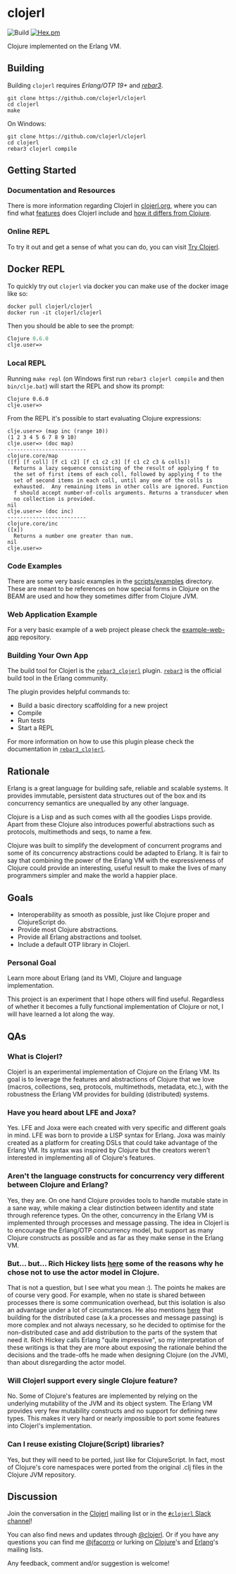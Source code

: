 # clojerl

![Build](https://github.com/clojerl/clojerl/workflows/Build/badge.svg)
[![Hex.pm](https://img.shields.io/hexpm/v/clojerl.svg)](https://hex.pm/packages/clojerl)

Clojure implemented on the Erlang VM.

## Building

Building `clojerl` requires *Erlang/OTP 19+* and [*rebar3*][rebar3].

    git clone https://github.com/clojerl/clojerl
    cd clojerl
    make

On Windows:

    git clone https://github.com/clojerl/clojerl
    cd clojerl
    rebar3 clojerl compile

## Getting Started

### Documentation and Resources

There is more information regarding Clojerl in [clojerl.org][clojerl], where you
can find what [features][features] does Clojerl include and [how it differs from
Clojure][diff-with-clojure].

### Online REPL

To try it out and get a sense of what you can do, you can visit
[Try Clojerl][try-clojerl].

## Docker REPL

To quickly try out `clojerl` via docker you can make use of the docker
image like so:

```
docker pull clojerl/clojerl
docker run -it clojerl/clojerl
```

Then you should be able to see the prompt:

```clojure
Clojure 0.6.0
clje.user=>
```


### Local REPL

Running `make repl` (on Windows first run `rebar3 clojerl compile` and
then `bin/clje.bat`) will start the REPL and show its prompt:

    Clojure 0.6.0
    clje.user=>

From the REPL it's possible to start evaluating Clojure expressions:

    clje.user=> (map inc (range 10))
    (1 2 3 4 5 6 7 8 9 10)
    clje.user=> (doc map)
    -------------------------
    clojure.core/map
    ([f] [f coll] [f c1 c2] [f c1 c2 c3] [f c1 c2 c3 & colls])
      Returns a lazy sequence consisting of the result of applying f to
      the set of first items of each coll, followed by applying f to the
      set of second items in each coll, until any one of the colls is
      exhausted.  Any remaining items in other colls are ignored. Function
      f should accept number-of-colls arguments. Returns a transducer when
      no collection is provided.
    nil
    clje.user=> (doc inc)
    -------------------------
    clojure.core/inc
    ([x])
      Returns a number one greater than num.
    nil
    clje.user=>

### Code Examples

There are some very basic examples in the [scripts/examples][examples]
directory. These are meant to be references on how special forms in
Clojure on the BEAM are used and how they sometimes differ from Clojure
JVM.

### Web Application Example

For a very basic example of a web project please check the
[example-web-app][example-web-app] repository.

### Building Your Own App

The build tool for Clojerl is the [`rebar3_clojerl`][rebar3_clojerl]
plugin. [`rebar3`][rebar3] is the official build tool in the Erlang
community.

The plugin provides helpful commands to:

- Build a basic directory scaffolding for a new project
- Compile
- Run tests
- Start a REPL

For more information on how to use this plugin please check the
documentation in [`rebar3_clojerl`][rebar3_clojerl].

## Rationale

Erlang is a great language for building safe, reliable and scalable
systems. It provides immutable, persistent data structures
out of the box and its concurrency semantics are unequalled by any
other language.

Clojure is a Lisp and as such comes with all the goodies Lisps
provide. Apart from these Clojure also introduces powerful
abstractions such as protocols, multimethods and seqs, to name a few.

Clojure was built to simplify the development of concurrent programs
and some of its concurrency abstractions could be adapted to Erlang.
It is fair to say that combining the power of the Erlang VM with the
expressiveness of Clojure could provide an interesting, useful result
to make the lives of many programmers simpler and make the world a
happier place.

## Goals

- Interoperability as smooth as possible, just like Clojure proper and
  ClojureScript do.
- Provide most Clojure abstractions.
- Provide all Erlang abstractions and toolset.
- Include a default OTP library in Clojerl.

### Personal Goal

Learn more about Erlang (and its VM), Clojure and language
implementation.

This project is an experiment that I hope others will find useful.
Regardless of whether it becomes a fully functional implementation of
Clojure or not, I will have learned a lot along the way.

## QAs

### What is Clojerl?

Clojerl is an experimental implementation of Clojure on the Erlang VM.
Its goal is to leverage the features and abstractions of Clojure that
we love (macros, collections, seq, protocols, multimethods, metadata,
etc.), with the robustness the Erlang VM provides for building
(distributed) systems.

### Have you heard about LFE and Joxa?

Yes. LFE and Joxa were each created with very specific and different
goals in mind. LFE was born to provide a LISP syntax for Erlang. Joxa
was mainly created as a platform for creating DSLs that could take
advantage of the Erlang VM. Its syntax was inspired by Clojure but the
creators weren't interested in implementing all of Clojure's features.

### Aren't the language constructs for concurrency very different between Clojure and Erlang?

Yes, they are. On one hand Clojure provides tools to handle mutable
state in a sane way, while making a clear distinction between identity
and state through reference types. On the other, concurrency in the
Erlang VM is implemented through processes and message passing. The
idea in Clojerl is to encourage the Erlang/OTP concurrency model, but
support as many Clojure constructs as possible and as far as they make
sense in the Erlang VM.

### But... but... Rich Hickey lists [here](https://clojure.org/about/state#actors) some of the reasons why he chose not to use the actor model in Clojure.

That is not a question, but I see what you mean :). The points he
makes are of course very good. For example, when no state is shared
between processes there is some communication overhead, but this
isolation is also an advantage under a lot of circumstances. He also
mentions
[here](https://groups.google.com/forum/#!msg/clojure/Kisk_-9dFjE/_2WxSxyd1SoJ) that
building for the distributed case (a.k.a processes and message
passing) is more complex and not always necessary, so he decided to
optimise for the non-distributed case and add distribution to the
parts of the system that need it. Rich Hickey calls Erlang "quite
impressive", so my interpretation of these writings is that they are
more about exposing the rationale behind the decisions and the
trade-offs he made when designing Clojure (on the JVM), than about
disregarding the actor model.

### Will Clojerl support every single Clojure feature?

No. Some of Clojure's features are implemented by relying on the
underlying mutability of the JVM and its object system. The Erlang VM
provides very few mutability constructs and no support for defining
new types. This makes it very hard or nearly impossible to port some
features into Clojerl's implementation.

### Can I reuse existing Clojure(Script) libraries?

Yes, but they will need to be ported, just like for ClojureScript. In
fact, most of Clojure's core namespaces were ported from the original
.clj files in the Clojure JVM repository.

## Discussion

Join the conversation in the [Clojerl][clojerl-mailing-list] mailing
list or in the [`#clojerl` Slack channel][clojerl-slack]!

You can also find news and updates through [@clojerl][clojerl-twitter].
Or if you have any questions you can find me [@jfacorro][jfacorro-twitter] or lurking
on [Clojure](https://groups.google.com/forum/?hl=en#!forum/clojure)'s
and
[Erlang](https://groups.google.com/forum/?hl=en#!forum/erlang-programming)'s
mailing lists.

Any feedback, comment and/or suggestion is welcome!

[rebar3]: https://github.com/erlang/rebar3
[try-clojerl]: http://try.clojerl.online/
[examples]: scripts/examples
[example-web-app]: https://github.com/clojerl/example-web-app/
[rebar3_clojerl]:https://github.com/clojerl/rebar3_clojerl
[diffs-with-clojure]: https://clojerl.github.io/differences-with-clojure/
[clojerl]: http://clojerl.org/
[features]: http://clojerl.org/available-features
[diff-with-clojure]: http://clojerl.org/differences-with-clojure
[clojerl-mailing-list]: https://groups.google.com/forum/#!forum/clojerl
[clojerl-slack]: https://erlanger.slack.com
[clojerl-twitter]: https://twitter.com/clojerl
[jfacorro-twitter]: https://twitter.com/jfacorro
